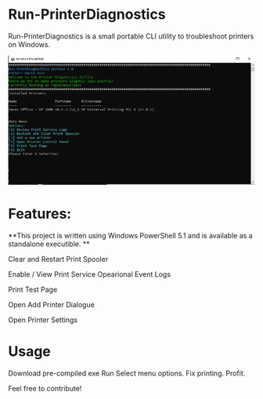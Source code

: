 # Run-PrinterDiagnostics
Run-PrinterDiagnostics is a small portable CLI utility to troubleshoot printers on Windows.

![Alt text](RunPrinterDiagnostics.PNG?raw=true "Run-PrinterDiagnostics.exe")
# Features:
**This project is written using Windows PowerShell 5.1 and is available as a standalone executible. **

Clear and Restart Print Spooler

Enable / View Print Service Opearional Event Logs

Print Test Page

Open Add Printer Dialogue

Open Printer Settings

# Usage

Download pre-compiled exe
Run
Select menu options. Fix printing. Profit.

Feel free to contribute! 


